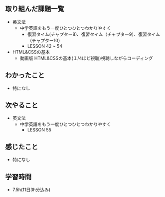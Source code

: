 ## 取り組んだ課題一覧
- 英文法
  - 中学英語をもう一度ひとつひとつわかりやすく
    - 復習タイム(チャプター8)、復習タイム（チャプター9）、復習タイム（チャプター10）
    - LESSON 42 ~ 54
- HTML&CSSの基本
  - 動画版 HTML&CSSの基本(１/4ほど視聴)視聴しながらコーディング
## わかったこと
- 特になし
## 次やること
- 英文法
  - 中学英語をもう一度ひとつひとつわかりやすく
    - LESSON 55
## 感じたこと
- 特になし
## 学習時間
- 7.5h(11日3h分込み)
